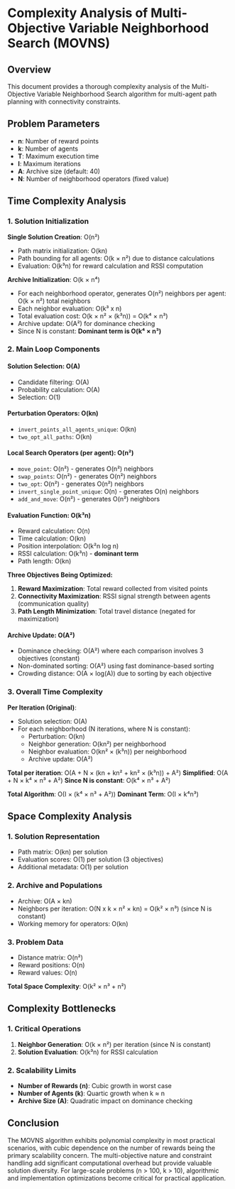 # Complexity Analysis of Multi-Objective Variable Neighborhood Search (MOVNS)

## Overview

This document provides a thorough complexity analysis of the Multi-Objective Variable Neighborhood Search algorithm for multi-agent path planning with connectivity constraints.

## Problem Parameters

- **n**: Number of reward points
- **k**: Number of agents  
- **T**: Maximum execution time
- **I**: Maximum iterations
- **A**: Archive size (default: 40)
- **N**: Number of neighborhood operators (fixed value)

## Time Complexity Analysis

### 1. Solution Initialization

**Single Solution Creation**: O(n²)
- Path matrix initialization: O(kn)
- Path bounding for all agents: O(k × n²) due to distance calculations
- Evaluation: O(k³n) for reward calculation and RSSI computation

**Archive Initialization**: O(k × n⁴)
- For each neighborhood operator, generates O(n²) neighbors per agent: O(k × n²) total neighbors
- Each neighbor evaluation: O(k³ x n) 
- Total evaluation cost: O(k × n² × (k³n)) = O(k⁴ × n³)
- Archive update: O(A²) for dominance checking
- Since N is constant: **Dominant term is O(k⁴ × n³)**

### 2. Main Loop Components

#### Solution Selection: O(A)
- Candidate filtering: O(A)
- Probability calculation: O(A)
- Selection: O(1)

#### Perturbation Operators: O(kn)
- `invert_points_all_agents_unique`: O(kn)
- `two_opt_all_paths`: O(kn)

#### Local Search Operators (per agent): O(n²)
- `move_point`: O(n²) - generates O(n²) neighbors
- `swap_points`: O(n²) - generates O(n²) neighbors  
- `two_opt`: O(n²) - generates O(n²) neighbors
- `invert_single_point_unique`: O(n) - generates O(n) neighbors
- `add_and_move`: O(n²) - generates O(n²) neighbors

#### Evaluation Function: O(k³n)
- Reward calculation: O(n)
- Time calculation: O(kn) 
- Position interpolation: O(k²n log n)
- RSSI calculation: O(k³n) - **dominant term**
- Path length: O(kn)

**Three Objectives Being Optimized:**
1. **Reward Maximization**: Total reward collected from visited points
2. **Connectivity Maximization**: RSSI signal strength between agents (communication quality)
3. **Path Length Minimization**: Total travel distance (negated for maximization)

#### Archive Update: O(A²)
- Dominance checking: O(A²) where each comparison involves 3 objectives (constant)
- Non-dominated sorting: O(A²) using fast dominance-based sorting
- Crowding distance: O(A × log(A)) due to sorting by each objective

### 3. Overall Time Complexity

**Per Iteration (Original)**: 
- Solution selection: O(A)
- For each neighborhood (N iterations, where N is constant):
  - Perturbation: O(kn)
  - Neighbor generation: O(kn²) per neighborhood
  - Neighbor evaluation: O(kn² × (k³n)) per neighborhood
  - Archive update: O(A²)

**Total per iteration**: O(A + N × (kn + kn² + kn² × (k³n)) + A²)
**Simplified**: O(A + N × k⁴ × n³ + A²)
**Since N is constant**: O(k⁴ × n³ + A²)

**Total Algorithm**: O(I × (k⁴ × n³ + A²))
**Dominant Term**: O(I × k⁴n³)

## Space Complexity Analysis

### 1. Solution Representation
- Path matrix: O(kn) per solution
- Evaluation scores: O(1) per solution (3 objectives)
- Additional metadata: O(1) per solution

### 2. Archive and Populations
- Archive: O(A × kn)
- Neighbors per iteration: O(N x k × n² × kn) = O(k² × n³) (since N is constant)
- Working memory for operators: O(kn)

### 3. Problem Data
- Distance matrix: O(n²)
- Reward positions: O(n)
- Reward values: O(n)

**Total Space Complexity**: O(k² × n³ + n²)

## Complexity Bottlenecks

### 1. Critical Operations
1. **Neighbor Generation**: O(k × n²) per iteration (since N is constant)
2. **Solution Evaluation**: O(k³n) for RSSI calculation  

### 2. Scalability Limits
- **Number of Rewards (n)**: Cubic growth in worst case
- **Number of Agents (k)**: Quartic growth when k ≈ n
- **Archive Size (A)**: Quadratic impact on dominance checking

## Conclusion

The MOVNS algorithm exhibits polynomial complexity in most practical scenarios, with cubic dependence on the number of rewards being the primary scalability concern. The multi-objective nature and constraint handling add significant computational overhead but provide valuable solution diversity. For large-scale problems (n > 100, k > 10), algorithmic and implementation optimizations become critical for practical application.
